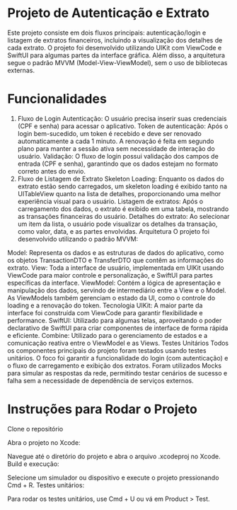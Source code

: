 # Projeto de Autenticação e Extrato
Este projeto consiste em dois fluxos principais: autenticação/login e listagem de extratos financeiros, incluindo a visualização dos detalhes de cada extrato. O projeto foi desenvolvido utilizando UIKit com ViewCode e SwiftUI para algumas partes da interface gráfica. Além disso, a arquitetura segue o padrão MVVM (Model-View-ViewModel), sem o uso de bibliotecas externas.

# Funcionalidades
1. Fluxo de Login
Autenticação: O usuário precisa inserir suas credenciais (CPF e senha) para acessar o aplicativo.
Token de autenticação: Após o login bem-sucedido, um token é recebido e deve ser renovado automaticamente a cada 1 minuto. A renovação é feita em segundo plano para manter a sessão ativa sem necessidade de interação do usuário.
Validação: O fluxo de login possui validação dos campos de entrada (CPF e senha), garantindo que os dados estejam no formato correto antes do envio.
2. Fluxo de Listagem de Extrato
Skeleton Loading: Enquanto os dados do extrato estão sendo carregados, um skeleton loading é exibido tanto na UITableView quanto na lista de detalhes, proporcionando uma melhor experiência visual para o usuário.
Listagem de extratos: Após o carregamento dos dados, o extrato é exibido em uma tabela, mostrando as transações financeiras do usuário.
Detalhes do extrato: Ao selecionar um item da lista, o usuário pode visualizar os detalhes da transação, como valor, data, e as partes envolvidas.
Arquitetura
O projeto foi desenvolvido utilizando o padrão MVVM:

Model: Representa os dados e as estruturas de dados do aplicativo, como os objetos TransactionDTO e TransferDTO que contêm as informações do extrato.
View: Toda a interface de usuário, implementada em UIKit usando ViewCode para maior controle e personalização, e SwiftUI para partes específicas da interface.
ViewModel: Contém a lógica de apresentação e manipulação dos dados, servindo de intermediário entre a View e o Model. As ViewModels também gerenciam o estado da UI, como o controle do loading e a renovação do token.
Tecnologia
UIKit: A maior parte da interface foi construída com ViewCode para garantir flexibilidade e performance.
SwiftUI: Utilizado para algumas telas, aproveitando o poder declarativo de SwiftUI para criar componentes de interface de forma rápida e eficiente.
Combine: Utilizado para o gerenciamento de estados e a comunicação reativa entre o ViewModel e as Views.
Testes Unitários
Todos os componentes principais do projeto foram testados usando testes unitários. O foco foi garantir a funcionalidade do login (com autenticação) e o fluxo de carregamento e exibição dos extratos.
Foram utilizados Mocks para simular as respostas da rede, permitindo testar cenários de sucesso e falha sem a necessidade de dependência de serviços externos.

# Instruções para Rodar o Projeto
Clone o repositório

Abra o projeto no Xcode:

Navegue até o diretório do projeto e abra o arquivo .xcodeproj no Xcode.
Build e execução:

Selecione um simulador ou dispositivo e execute o projeto pressionando Cmd + R.
Testes unitários:

Para rodar os testes unitários, use Cmd + U ou vá em Product > Test.
